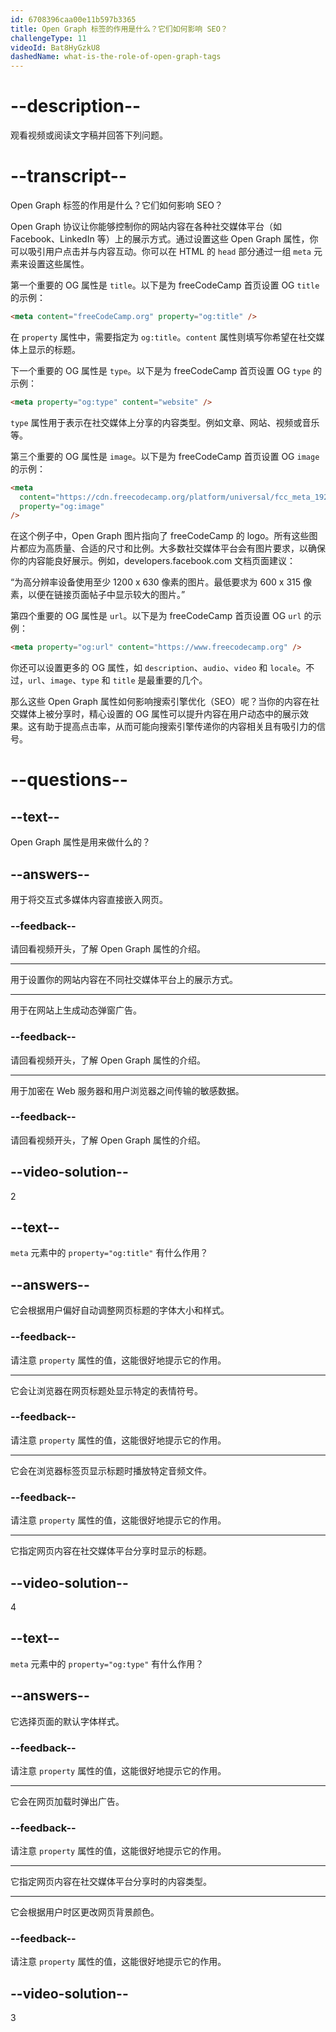 ```yaml
---
id: 6708396caa00e11b597b3365
title: Open Graph 标签的作用是什么？它们如何影响 SEO？
challengeType: 11
videoId: Bat8HyGzkU8
dashedName: what-is-the-role-of-open-graph-tags
---
```


# --description--

观看视频或阅读文字稿并回答下列问题。

# --transcript--

Open Graph 标签的作用是什么？它们如何影响 SEO？

Open Graph 协议让你能够控制你的网站内容在各种社交媒体平台（如 Facebook、LinkedIn 等）上的展示方式。通过设置这些 Open Graph 属性，你可以吸引用户点击并与内容互动。你可以在 HTML 的 `head` 部分通过一组 `meta` 元素来设置这些属性。

第一个重要的 OG 属性是 `title`。以下是为 freeCodeCamp 首页设置 OG `title` 的示例：

```html
<meta content="freeCodeCamp.org" property="og:title" />
```

在 `property` 属性中，需要指定为 `og:title`。`content` 属性则填写你希望在社交媒体上显示的标题。

下一个重要的 OG 属性是 `type`。以下是为 freeCodeCamp 首页设置 OG `type` 的示例：

```html
<meta property="og:type" content="website" />
```

`type` 属性用于表示在社交媒体上分享的内容类型。例如文章、网站、视频或音乐等。

第三个重要的 OG 属性是 `image`。以下是为 freeCodeCamp 首页设置 OG `image` 的示例：

```html
<meta
  content="https://cdn.freecodecamp.org/platform/universal/fcc_meta_1920X1080-indigo.png"
  property="og:image"
/>
```

在这个例子中，Open Graph 图片指向了 freeCodeCamp 的 logo。所有这些图片都应为高质量、合适的尺寸和比例。大多数社交媒体平台会有图片要求，以确保你的内容能良好展示。例如，developers.facebook.com 文档页面建议：

“为高分辨率设备使用至少 1200 x 630 像素的图片。最低要求为 600 x 315 像素，以便在链接页面帖子中显示较大的图片。”

第四个重要的 OG 属性是 `url`。以下是为 freeCodeCamp 首页设置 OG `url` 的示例：

```html
<meta property="og:url" content="https://www.freecodecamp.org" />
```

你还可以设置更多的 OG 属性，如 `description`、`audio`、`video` 和 `locale`。不过，`url`、`image`、`type` 和 `title` 是最重要的几个。

那么这些 Open Graph 属性如何影响搜索引擎优化（SEO）呢？当你的内容在社交媒体上被分享时，精心设置的 OG 属性可以提升内容在用户动态中的展示效果。这有助于提高点击率，从而可能向搜索引擎传递你的内容相关且有吸引力的信号。

# --questions--

## --text--

Open Graph 属性是用来做什么的？

## --answers--

用于将交互式多媒体内容直接嵌入网页。

### --feedback--

请回看视频开头，了解 Open Graph 属性的介绍。

---

用于设置你的网站内容在不同社交媒体平台上的展示方式。

---

用于在网站上生成动态弹窗广告。

### --feedback--

请回看视频开头，了解 Open Graph 属性的介绍。

---

用于加密在 Web 服务器和用户浏览器之间传输的敏感数据。

### --feedback--

请回看视频开头，了解 Open Graph 属性的介绍。

## --video-solution--

2

## --text--

`meta` 元素中的 `property="og:title"` 有什么作用？

## --answers--

它会根据用户偏好自动调整网页标题的字体大小和样式。

### --feedback--

请注意 `property` 属性的值，这能很好地提示它的作用。

---

它会让浏览器在网页标题处显示特定的表情符号。

### --feedback--

请注意 `property` 属性的值，这能很好地提示它的作用。

---

它会在浏览器标签页显示标题时播放特定音频文件。

### --feedback--

请注意 `property` 属性的值，这能很好地提示它的作用。

---

它指定网页内容在社交媒体平台分享时显示的标题。

## --video-solution--

4

## --text--

`meta` 元素中的 `property="og:type"` 有什么作用？

## --answers--

它选择页面的默认字体样式。

### --feedback--

请注意 `property` 属性的值，这能很好地提示它的作用。

---

它会在网页加载时弹出广告。

### --feedback--

请注意 `property` 属性的值，这能很好地提示它的作用。

---

它指定网页内容在社交媒体平台分享时的内容类型。

---

它会根据用户时区更改网页背景颜色。

### --feedback--

请注意 `property` 属性的值，这能很好地提示它的作用。

## --video-solution--

3


